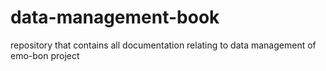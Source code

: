 # data-management-book
repository that contains all documentation relating to data management of emo-bon project

